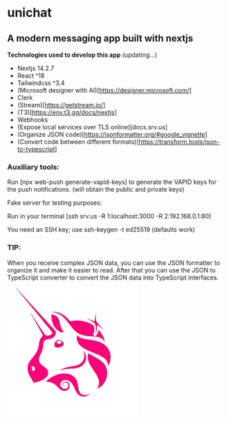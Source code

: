 # unichat

## A modern messaging app built with nextjs

**Technologies used to develop this app** (updating...)

- Nextjs 14.2.7
- React ^18
- Tailwindcss ^3.4
- (Microsoft designer with AI)[https://designer.microsoft.com/]
- Clerk
- (Stream)[https://getstream.io/]
- (T3)[https://env.t3.gg/docs/nextjs]
- Webhooks
- (Expose local services over TLS online)[docs.srv.us]
- (Organize JSON code)[https://jsonformatter.org/#google_vignette]
- (Convert code between different formats)[https://transform.tools/json-to-typescript]

### Auxiliary tools:

Run [npx web-push generate-vapid-keys] to generate the VAPID keys for the push notifications. (will obtain the public and private keys)

Fake server for testing purposes:

Run in your terminal [ssh srv.us -R 1:localhost:3000 -R 2:192.168.0.1:80]

You need an SSH key; use ssh-keygen -t ed25519 (defaults work)

### TIP:

When you receive complex JSON data, you can use the JSON formatter to organize it and make it easier to read. After that you can use the JSON to TypeScript converter to convert the JSON data into TypeScript interfaces.

![Modern messaging app](https://github.com/flan02/unichat/blob/main/public/unichat-readme.png)
